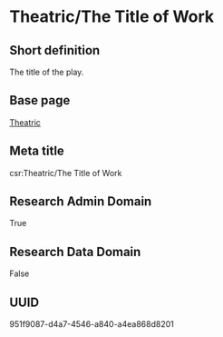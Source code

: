 # Theatric/The Title of Work
## Short definition
The title of the play.
## Base page
[Theatric](../Objects/Theatric.md)
## Meta title
csr:Theatric/The Title of Work
## Research Admin Domain
True
## Research Data Domain
False
## UUID
951f9087-d4a7-4546-a840-a4ea868d8201
